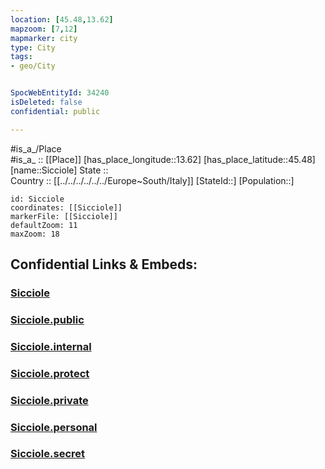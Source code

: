 ```yaml
---
location: [45.48,13.62] 
mapzoom: [7,12] 
mapmarker: city 
type: City
tags:
- geo/City


SpocWebEntityId: 34240
isDeleted: false
confidential: public

---
```

#is_a_/Place  
#is_a_ :: [[Place]] 
[has_place_longitude::13.62] 
[has_place_latitude::45.48] 
[name::Sicciole] 
State ::  
Country :: [[../../../../../../Europe~South/Italy]] 
[StateId::] 
[Population::] 



```leaflet
id: Sicciole
coordinates: [[Sicciole]] 
markerFile: [[Sicciole]] 
defaultZoom: 11 
maxZoom: 18
```


## Confidential Links & Embeds: 

### [Sicciole](/_Standards/Earth/Continent/Europe/Europe~Central/Slovenia/Regions~Slovenia/Obalno-kraška/counties~Obalno-kraška/Piran/City/Sicciole.md) 

### [Sicciole.public](/_public/Earth/Continent/Europe/Europe~Central/Slovenia/Regions~Slovenia/Obalno-kraška/counties~Obalno-kraška/Piran/City/Sicciole.public.md) 

### [Sicciole.internal](/_internal/Earth/Continent/Europe/Europe~Central/Slovenia/Regions~Slovenia/Obalno-kraška/counties~Obalno-kraška/Piran/City/Sicciole.internal.md) 

### [Sicciole.protect](/_protect/Earth/Continent/Europe/Europe~Central/Slovenia/Regions~Slovenia/Obalno-kraška/counties~Obalno-kraška/Piran/City/Sicciole.protect.md) 

### [Sicciole.private](/_private/Earth/Continent/Europe/Europe~Central/Slovenia/Regions~Slovenia/Obalno-kraška/counties~Obalno-kraška/Piran/City/Sicciole.private.md) 

### [Sicciole.personal](/_personal/Earth/Continent/Europe/Europe~Central/Slovenia/Regions~Slovenia/Obalno-kraška/counties~Obalno-kraška/Piran/City/Sicciole.personal.md) 

### [Sicciole.secret](/_secret/Earth/Continent/Europe/Europe~Central/Slovenia/Regions~Slovenia/Obalno-kraška/counties~Obalno-kraška/Piran/City/Sicciole.secret.md)

